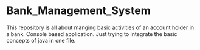 # Bank_Management_System
This repository is all about manging basic activities of an account holder in a bank.
Console based application.
Just trying to integrate the basic concepts of java in one file.
